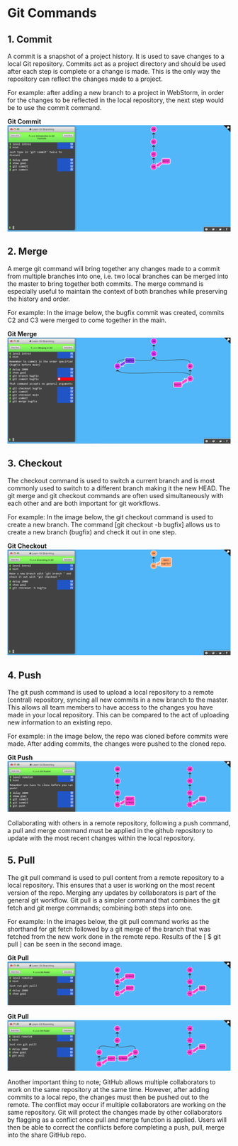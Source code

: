 # Git Commands
## 1. Commit
A commit is a snapshot of a project history. It is used to save changes to a local Git repository. Commits act as a project directory and should be used after each step is complete or a change is made. This is the only way the repository can reflect the changes made to a project.

For example: after adding a new branch to a project in WebStorm, in order for the changes to be reflected in the local repository, the next step would be to use the commit command.

**Git Commit**
![Git Commit](/Images/Git-Commit.png)


## 2. Merge
A merge git command will bring together any changes made to a commit from multiple branches into one, i.e. two local branches can be merged into the master to bring together both commits. The merge command is especially useful to maintain the context of both branches while preserving the history and order.

For example: In the image below, the bugfix commit was created, commits C2 and C3 were merged to come together in the main. 

**Git Merge**
![Git Merge](/Images/Git-Merge.png)

## 3. Checkout
The checkout command is used to switch a current branch and is most commonly used to switch to a different branch making it the new HEAD. The git merge and git checkout commands are often used simultaneously with each other and are both important for git workflows.

For example: In the image below, the git checkout command is used to create a new branch. The command [git checkout -b bugfix] allows us to create a new branch (bugfix) and check it out in one step.

**Git Checkout**
![Git Checkout](/Images/Git-Checkout.png)


## 4. Push
The git push command is used to upload a local repository to a remote (central) repository, syncing all new commits in a new branch to the master. This allows all team members to have access to the changes you have made in your local repository. This can be compared to the act of uploading new information to an existing repo.

For example: in the image below, the repo was cloned before commits were made. After adding commits, the changes were pushed to the cloned repo.

**Git Push**
![Git Push](/Images/Git-Push.png)

Collaborating with others in a remote repository, following a push command, a pull and merge command must be applied in the github repository to update with the most recent changes within the local repository.

## 5. Pull
The git pull command is used to pull content from a remote repository to a local repository. This ensures that a user is working on the most recent version of the repo. Merging any updates by collaborators is part of the general git workflow. Git pull is a simpler command that combines the git fetch and git merge commands; combining both steps into one.

For example: In the images below, the git pull command works as the shorthand for git fetch followed by a git merge of the branch that was fetched from the new work done in the remote repo. Results of the [ $ git pull ] can be seen in the second image.

**Git Pull**
![Git Pull](/Images/Git-Pull-1.png)

**Git Pull**
![Git Pull](/Images/Git-Pull-2.png)

Another important thing to note; GitHub allows multiple collaborators to work on the same repository at the same time. However, after adding commits to a local repo, the changes must then be pushed out to the remote. The conflict may occur if multiple collaborators are working on the same repository. Git will protect the changes made by other collaborators by flagging as a conflict once pull and merge function is applied. Users will then be able to correct the conflicts before completing a push, pull, merge into the share GitHub repo. 
